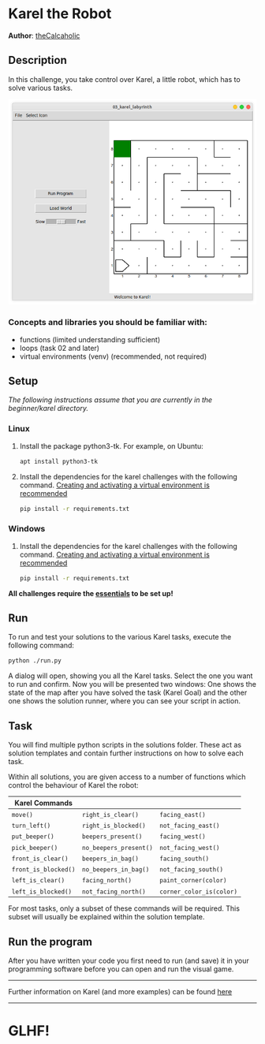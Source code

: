 # Karel the Robot

**Author**: [theCalcaholic][1]

## Description

In this challenge, you take control over Karel, a little robot, which has to solve various tasks.

![karel-screenshot][5]

### Concepts and libraries you should be familiar with:

- functions (limited understanding sufficient)
- loops (task 02 and later)
- virtual environments (venv) (recommended, not required)

## Setup

*The following instructions assume that you are currently in the beginner/karel directory.*

### Linux

1. Install the package python3-tk. For example, on Ubuntu: 
    ```sh
    apt install python3-tk
    ```
2. Install the dependencies for the karel challenges with the following command.
   [Creating and activating a virtual environment is recommended][3]
   ```sh
   pip install -r requirements.txt
   ```


### Windows

1. Install the dependencies for the karel challenges with the following command.
   [Creating and activating a virtual environment is recommended][3]
   ```sh
   pip install -r requirements.txt
   ```


**All challenges require the [essentials][2] to be set up!**

## Run

To run and test your solutions to the various Karel tasks, execute the following command:

```sh
python ./run.py
```

A dialog will open, showing you all the Karel tasks. Select the one you want to run and confirm.
Now you will be presented two windows: One shows the state of the map after you have solved the task (Karel Goal) and
the other one shows the solution runner, where you can see your script in action.

## Task

You will find multiple python scripts in the solutions folder. These act as solution templates and contain 
further instructions on how to solve each task.

Within all solutions, you are given access to a number of functions which control the behaviour of Karel the robot:


| Karel Commands       |                        |                          |
| -------------------- | ---------------------- | ------------------------ |
| `move()`             | `right_is_clear()`     | `facing_east()`          |
| `turn_left()`        | `right_is_blocked()`   | `not_facing_east()`      |
| `put_beeper()`       | `beepers_present()`    | `facing_west()`          |
| `pick_beeper()`      | `no_beepers_present()` | `not_facing_west()`      |
| `front_is_clear()`   | `beepers_in_bag()`     | `facing_south()`         |
| `front_is_blocked()` | `no_beepers_in_bag()`  | `not_facing_south()`     |
| `left_is_clear()`    | `facing_north()`       | `paint_corner(color)`    |
| `left_is_blocked()`  | `not_facing_north()`   | `corner_color_is(color)` |

For most tasks, only a subset of these commands will be required. This subset will usually be
explained within the solution template.

## Run the program

After you have written your code you first need to run (and save) it in your programming software
before you can open and run the visual game.

----

Further information on Karel (and more examples) can be found [here][4]

---

# GLHF!

[1]: https://github.com/theCalcaholic
[2]: ../../docs/Essentials.md
[3]: ../../docs/venv.md
[4]: https://compedu.stanford.edu/karel-reader/docs/python/en/intro.html
[5]: karel_screenshot.png
